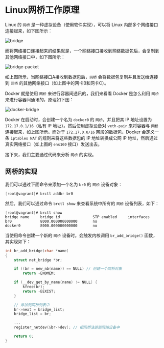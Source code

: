 # Linux网桥工作原理

Linux 的 `网桥` 是一种虚拟设备（使用软件实现），可以将 Linux 内部多个网络接口连接起来，如下图所示：

![bridge](https://raw.githubusercontent.com/liexusong/linux-source-code-analyze/master/images/net-bridge/bridge.jpg)

而将网络接口连接起来的结果就是，一个网络接口接收到网络数据包后，会复制到其他网络接口中，如下图所示：

![bridge-packet](https://raw.githubusercontent.com/liexusong/linux-source-code-analyze/master/images/net-bridge/bridge-packet.jpg)

如上图所示，当网络接口A接收到数据包后，`网桥` 会将数据包复制并且发送给连接到 `网桥` 的其他网络接口（如上图中的网卡B和网卡C）。

Docker 就是使用 `网桥` 来进行容器间通讯的，我们来看看 Docker 是怎么利用 `网桥` 来进行容器间通讯的，原理如下图：

![docker-bridge](https://raw.githubusercontent.com/liexusong/linux-source-code-analyze/master/images/net-bridge/docker-bridge.png)

Docker 在启动时，会创建一个名为 `docker0` 的 `网桥`，并且把其 IP 地址设置为 `172.17.0.1/16`（私有 IP 地址）。然后使用虚拟设备对 `veth-pair` 来将容器与 `网桥` 连接起来，如上图所示。而对于 `172.17.0.0/16` 网段的数据包，Docker 会定义一条 `iptables NAT` 的规则来将这些数据包的 IP 地址转换成公网 IP 地址，然后通过真实网络接口（如上图的 `ens160` 接口）发送出去。

接下来，我们主要通过代码来分析 `网桥` 的实现。

## 网桥的实现

我们可以通过下面命令来添加一个名为 `br0` 的 `网桥` 设备对象：

```shell
[root@vagrant]# brctl addbr br0
```

然后，我们可以通过命令 `brctl show` 来查看系统中所有的 `网桥` 设备列表，如下：

```shell
[root@vagrant]# brctl show
bridge name     bridge id               STP enabled     interfaces
br0             8000.000000000000       no
docker0         8000.000000000000       no
```

当使用命令创建一个新的 `网桥` 设备时，会触发内核调用 `br_add_bridge()` 函数，其实现如下：
```c
int br_add_bridge(char *name)
{
    struct net_bridge *br;

    if ((br = new_nb(name)) == NULL) // 创建一个网桥对象
        return -ENOMEM;

    if (__dev_get_by_name(name) != NULL) {
        kfree(br);
        return -EEXIST;
    }

    // 添加到网桥列表中
    br->next = bridge_list;
    bridge_list = br;

    ...
    register_netdev(&br->dev); // 把网桥注册到网络设备中

    return 0;
}
```
